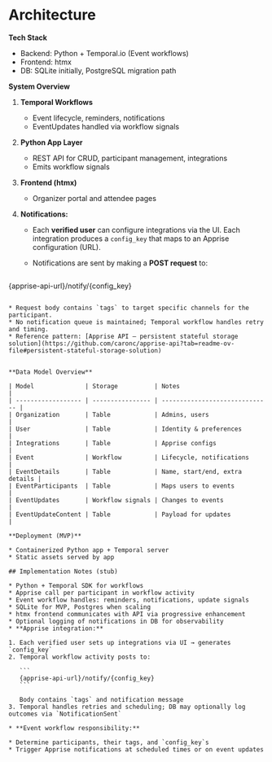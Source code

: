 # Architecture

**Tech Stack**

* Backend: Python + Temporal.io (Event workflows)
* Frontend: htmx
* DB: SQLite initially, PostgreSQL migration path

**System Overview**

1. **Temporal Workflows**

   * Event lifecycle, reminders, notifications
   * EventUpdates handled via workflow signals
2. **Python App Layer**

   * REST API for CRUD, participant management, integrations
   * Emits workflow signals
3. **Frontend (htmx)**

   * Organizer portal and attendee pages
4. **Notifications:**

   * Each **verified user** can configure integrations via the UI. Each integration produces a `config_key` that maps to an Apprise configuration (URL).
   * Notifications are sent by making a **POST request** to:

     ```
  {apprise-api-url}/notify/{config_key}
  ```

  * Request body contains `tags` to target specific channels for the participant.
  * No notification queue is maintained; Temporal workflow handles retry and timing.
* Reference pattern: [Apprise API – persistent stateful storage solution](https://github.com/caronc/apprise-api?tab=readme-ov-file#persistent-stateful-storage-solution)


**Data Model Overview**

| Model              | Storage          | Notes                          |
| ------------------ | ---------------- | ------------------------------ |
| Organization       | Table            | Admins, users                  |
| User               | Table            | Identity & preferences         |
| Integrations       | Table            | Apprise configs                |
| Event              | Workflow         | Lifecycle, notifications       |
| EventDetails       | Table            | Name, start/end, extra details |
| EventParticipants  | Table            | Maps users to events           |
| EventUpdates       | Workflow signals | Changes to events              |
| EventUpdateContent | Table            | Payload for updates            |

**Deployment (MVP)**

* Containerized Python app + Temporal server
* Static assets served by app

## Implementation Notes (stub)

* Python + Temporal SDK for workflows
* Apprise call per participant in workflow activity
* Event workflow handles: reminders, notifications, update signals
* SQLite for MVP, Postgres when scaling
* htmx frontend communicates with API via progressive enhancement
* Optional logging of notifications in DB for observability
* **Apprise integration:**

  1. Each verified user sets up integrations via UI → generates `config_key`
  2. Temporal workflow activity posts to:

     ```
     {apprise-api-url}/notify/{config_key}
     ```

     Body contains `tags` and notification message
  3. Temporal handles retries and scheduling; DB may optionally log outcomes via `NotificationSent`

* **Event workflow responsibility:**

  * Determine participants, their tags, and `config_key`s
  * Trigger Apprise notifications at scheduled times or on event updates